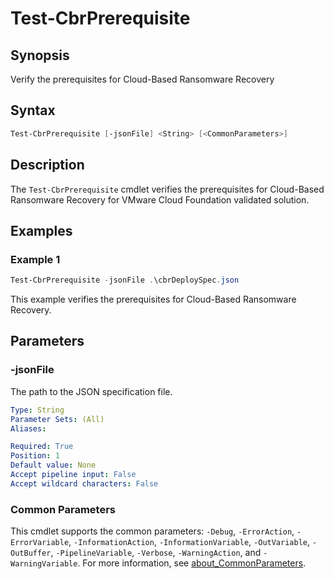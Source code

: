 # Test-CbrPrerequisite

## Synopsis

Verify the prerequisites for Cloud-Based Ransomware Recovery

## Syntax

``` PowerShell
Test-CbrPrerequisite [-jsonFile] <String> [<CommonParameters>]
```

## Description

The `Test-CbrPrerequisite` cmdlet verifies the prerequisites for Cloud-Based Ransomware Recovery for VMware Cloud Foundation validated solution.

## Examples

### Example 1

``` PowerShell
Test-CbrPrerequisite -jsonFile .\cbrDeploySpec.json
```

This example verifies the prerequisites for Cloud-Based Ransomware Recovery.

## Parameters

### -jsonFile

The path to the JSON specification file.

```yaml
Type: String
Parameter Sets: (All)
Aliases:

Required: True
Position: 1
Default value: None
Accept pipeline input: False
Accept wildcard characters: False
```

### Common Parameters

This cmdlet supports the common parameters: `-Debug`, `-ErrorAction`, `-ErrorVariable`, `-InformationAction`, `-InformationVariable`, `-OutVariable`, `-OutBuffer`, `-PipelineVariable`, `-Verbose`, `-WarningAction`, and `-WarningVariable`. For more information, see [about_CommonParameters](http://go.microsoft.com/fwlink/?LinkID=113216).
